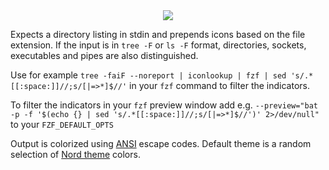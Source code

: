 <center><a><img src="https://i.imgur.com/6IqmM6P.png"></a></center>

Expects a directory listing in stdin and prepends icons based on the file extension. If the input is in `tree -F` or `ls -F` format, directories, sockets, executables and pipes are also distinguished.

Use for example `tree -faiF --noreport | iconlookup | fzf | sed 's/.*[[:space:]]//;s/[|=>*]$//'` in your `fzf` command to filter the indicators.

To filter the indicators in your `fzf` preview window add e.g. `--preview="bat -p -f '$(echo {} | sed 's/.*[[:space:]]//;s/[|=>*]$//')' 2>/dev/null"` to your `FZF_DEFAULT_OPTS`

Output is colorized using [ANSI](https://en.wikipedia.org/wiki/ANSI_escape_code#Colors) escape codes. Default theme is a random selection of [Nord theme](https://www.nordtheme.com/) colors.
